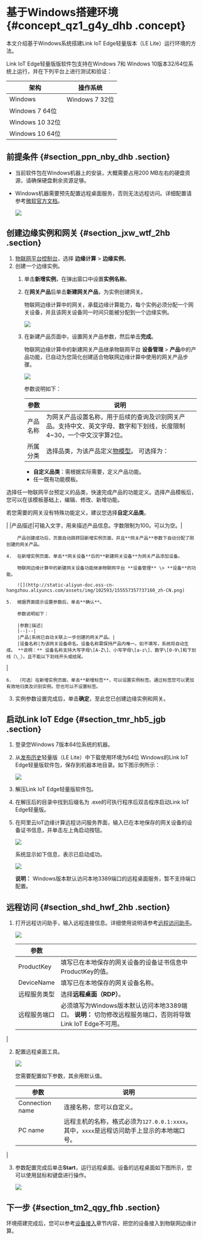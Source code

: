 # 基于Windows搭建环境 {#concept_qz1_g4y_dhb .concept}

本文介绍基于Windows系统搭建Link IoT Edge轻量版本（LE Lite）运行环境的方法。

Link IoT Edge轻量版版软件包支持在Windows 7和 Windows 10版本32/64位系统上运行，并在下列平台上进行测试和验证：

|架构|操作系统|
|--|----|
|Windows|Windows 7 32位|
|Windows 7 64位|
|Windows 10 32位|
|Windows 10 64位|

## 前提条件 {#section_ppn_nby_dhb .section}

-   当前软件包在Windows机器上的安装，大概需要占用200 MB左右的硬盘资源，请确保硬盘剩余资源足够。
-   Windows机器需要预先配置远程桌面服务，否则无法远程访问。详细配置请参考[微软官方文档](https://support.microsoft.com/zh-cn/help/17463/windows-7-connect-to-another-computer-remote-desktop-connection)。

    ![](http://static-aliyun-doc.oss-cn-hangzhou.aliyuncs.com/assets/img/147481/155557357741286_zh-CN.png)


## 创建边缘实例和网关 {#section_jxw_wtf_2hb .section}

1.  [物联网平台控制台](http://iot.console.aliyun.com/)，选择 **边缘计算** \> **边缘实例**。
2.  创建一个边缘实例。
    1.  单击**新增实例**，在弹出窗口中设置**实例名称**。
    2.  在**网关产品**后单击**新建网关产品**，为实例创建网关。

        物联网边缘计算中的网关，承载边缘计算能力，每个实例必须分配一个网关设备，并且该网关设备同一时间只能被分配到一个边缘实例。

        ![](http://static-aliyun-doc.oss-cn-hangzhou.aliyuncs.com/assets/img/102593/155557357737158_zh-CN.png)

    3.  在新建产品页面中，设置网关产品参数，然后单击**完成**。

        物联网边缘计算中的新建网关产品继承物联网平台 **设备管理** \> **产品**中的产品功能，已自动为您简化创建适合物联网边缘计算中使用的网关产品步骤。

        ![](http://static-aliyun-doc.oss-cn-hangzhou.aliyuncs.com/assets/img/102593/155557357737159_zh-CN.png)

        参数说明如下：

        |参数|说明|
        |--|--|
        |产品名称|为网关产品设置名称，用于后续的查询及识别网关产品。支持中文、英文字母、数字和下划线，长度限制4~30，一个中文汉字算2位。|
        |所属分类|选择品类，为该产品定义[物模型](../cn.zh-CN/用户指南/产品与设备/物模型/概述.md#)。 可选择为：

         -   **自定义品类**：需根据实际需要，定义产品功能。
        -   任一既有功能模板。

选择任一物联网平台预定义的品类，快速完成产品的功能定义。选择产品模板后，您可以在该模板基础上，编辑、修改、新增功能。

 若您需要的网关没有特殊功能定义，建议您选择**自定义品类**。

 |
        |产品描述|可输入文字，用来描述产品信息。字数限制为100。可以为空。|

        产品创建成功后，页面自动跳转回新增实例页面，并且**网关产品**参数下自动分配了刚创建的网关产品。

    4.  在新增实例页面，单击**网关设备**后的**新建网关设备**为网关产品添加设备。

        物联网边缘计算中的新建网关设备功能继承物联网平台 **设备管理** \> **设备**的功能。

        ![](http://static-aliyun-doc.oss-cn-hangzhou.aliyuncs.com/assets/img/102593/155557357737160_zh-CN.png)

    5.  根据界面提示设置参数后，单击**确认**。

        参数说明如下：

        |参数|描述|
        |--|--|
        |产品|系统已自动关联上一步创建的网关产品。|
        |设备名称|为该网关设备命名。设备名称需保持产品内唯一。如不填写，系统将自动生成。 **说明：** 设备名称支持大写字母\[A-Z\]、小写字母\[a-z\]、数字\[0-9\]和下划线（\_）。且不能以下划线开头或结尾。

 |

    6.  （可选）在新增实例页面，单击**新增标签**，可以设置实例标签。通过标签您可以更加有效地归类及识别实例。您也可以不设置标签。
3.  实例参数设置完成后，单击**确定**，至此您已创建边缘实例和网关。

## 启动Link IoT Edge {#section_tmr_hb5_jgb .section}

1.  登录您Windows 7版本64位系统的机器。
2.  从[发布历史](../cn.zh-CN/产品简介/发布历史.md#)轻量版（LE Lite）中下载使用环境为64位 Windows的Link IoT Edge轻量版软件包，保存到机器本地目录。如下图示例所示：

    ![](http://static-aliyun-doc.oss-cn-hangzhou.aliyuncs.com/assets/img/147481/155557357741285_zh-CN.png)

3.  解压Link IoT Edge轻量版软件包。
4.  在解压后的目录中找到后缀名为 .exe的可执行程序后双击程序启动Link IoT Edge轻量版。
5.  在阿里云IoT边缘计算远程访问服务界面，输入已在本地保存的网关设备的设备证书信息，并单击左上角启动按钮。

    ![](http://static-aliyun-doc.oss-cn-hangzhou.aliyuncs.com/assets/img/147481/155557357841396_zh-CN.png)

    系统显示如下信息，表示已启动成功。

    ![](http://static-aliyun-doc.oss-cn-hangzhou.aliyuncs.com/assets/img/147481/155557357841287_zh-CN.png)

    **说明：** Windows版本默认访问本地3389端口的远程桌面服务，暂不支持端口配置。


## 远程访问 {#section_shd_hwf_2hb .section}

1.  打开远程访问助手，输入远程连接信息。详细使用说明请参考[远程访问助手](cn.zh-CN/用户指南/远程运维管理/远程访问助手.md#)。

    ![](http://static-aliyun-doc.oss-cn-hangzhou.aliyuncs.com/assets/img/147481/155557357841398_zh-CN.png)

    |参数| |
    |--|--|
    |ProductKey|填写已在本地保存的网关设备的设备证书信息中ProductKey的值。|
    |DeviceName|填写已在本地保存的网关设备名称。|
    |远程服务类型|选择**远程桌面（RDP）**。|
    |远程服务端口|必须填写为Windows版本默认访问本地3389端口。 **说明：** 切勿修改远程服务端口，否则将导致Link IoT Edge不可用。

 |

2.  配置远程桌面工具。

    ![](http://static-aliyun-doc.oss-cn-hangzhou.aliyuncs.com/assets/img/147481/155557357841580_zh-CN.png)

    您需要配置如下参数，其余用默认值。

    |参数|说明|
    |--|--|
    |Connection name|连接名称，您可以自定义。|
    |PC name|远程主机的名称，格式必须为`127.0.0.1:xxxx`。其中，`xxxx`是远程访问助手上显示的本地端口号。

|

3.  参数配置完成后单击**Start**，运行远程桌面。设备的远程桌面如下图所示，您可以使用鼠标和键盘进行操作。

    ![](http://static-aliyun-doc.oss-cn-hangzhou.aliyuncs.com/assets/img/147481/155557357841581_zh-CN.png)


## 下一步 {#section_tm2_qgy_fhb .section}

环境搭建完成后，您可以参考[设备接入](../cn.zh-CN/用户指南/设备接入/设备接入简介.md#)章节内容，把您的设备接入到物联网边缘计算。


